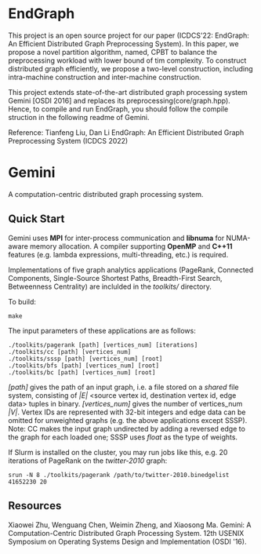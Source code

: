 # EndGraph

This project is an open source project for our paper (ICDCS'22: EndGraph: An Efficient Distributed Graph Preprocessing System).
In this paper, we propose a novel partition algorithm, named, CPBT to balance the preprocessing workload with lower bound of tim complexity. To construct distributed graph efficiently, we propose a two-level construction, including intra-machine construction and inter-machine construction.


This project extends state-of-the-art distributed graph processing system Gemini [OSDI 2016] and replaces its preprocessing(core/graph.hpp).
Hence, to compile and run EndGraph, you should follow the compile struction in the following readme of Gemini.

Reference:
Tianfeng Liu, Dan Li
EndGraph: An Efficient Distributed Graph Preprocessing System (ICDCS 2022)



# Gemini
A computation-centric distributed graph processing system.

## Quick Start
Gemini uses **MPI** for inter-process communication and **libnuma** for NUMA-aware memory allocation.
A compiler supporting **OpenMP** and **C++11** features (e.g. lambda expressions, multi-threading, etc.) is required.

Implementations of five graph analytics applications (PageRank, Connected Components, Single-Source Shortest Paths, Breadth-First Search, Betweenness Centrality) are inclulded in the *toolkits/* directory.

To build:
```
make
```

The input parameters of these applications are as follows:
```
./toolkits/pagerank [path] [vertices_num] [iterations]
./toolkits/cc [path] [vertices_num]
./toolkits/sssp [path] [vertices_num] [root]
./toolkits/bfs [path] [vertices_num] [root]
./toolkits/bc [path] [vertices_num] [root]
```

*[path]* gives the path of an input graph, i.e. a file stored on a *shared* file system, consisting of *|E|* \<source vertex id, destination vertex id, edge data\> tuples in binary.
*[vertices_num]* gives the number of vertices_num *|V|*. Vertex IDs are represented with 32-bit integers and edge data can be omitted for unweighted graphs (e.g. the above applications except SSSP).
Note: CC makes the input graph undirected by adding a reversed edge to the graph for each loaded one; SSSP uses *float* as the type of weights.

If Slurm is installed on the cluster, you may run jobs like this, e.g. 20 iterations of PageRank on the *twitter-2010* graph:
```
srun -N 8 ./toolkits/pagerank /path/to/twitter-2010.binedgelist 41652230 20
```

## Resources

Xiaowei Zhu, Wenguang Chen, Weimin Zheng, and Xiaosong Ma.
Gemini: A Computation-Centric Distributed Graph Processing System.
12th USENIX Symposium on Operating Systems Design and Implementation (OSDI '16).

